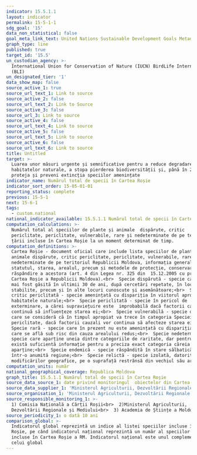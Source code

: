 ```yaml
---
indicator: 15.5.1.1
layout: indicator
permalink: 15-5-1-1
sdg_goal: '15'
data_non_statistical: false
goal_meta_link_text: United Nations Sustainable Development Goals Metadata (PDF 440 KB)
graph_type: line
published: true
target_id: '15.5'
un_custodian_agency: >-
  International Union for Conservation of Nature (IUCN) BirdLife International
  (BLI)
un_designated_tier: '1'
data_show_map: false
source_active_1: true
source_url_text_1: Link to source
source_active_2: false
source_url_text_2: Link to Source
source_active_3: false
source_url_3: Link to source
source_active_4: false
source_url_text_4: Link to source
source_active_5: false
source_url_text_5: Link to source
source_active_6: false
source_url_text_6: Link to source
title: Untitled
target: >-
  Luarea unor măsuri urgente și semnificative pentru a reduce degradarea
  habitatelor naturale, a stopa pierderea biodiversității și, până în 2020, a
  proteja și preveni extincția speciilor amenințate
indicator_name: Numărul total de specii în Cartea Roșie
indicator_sort_order: 15-05-01-01
reporting_status: complete
previous: 15-5-1
next: 15-6-1
tags:
  - custom.national
national_indicator_available: 15.5.1.1 Numărul total de specii în Cartea Roșie
computation_calculations: >-
  Numărul total al speciilor de plante și animale  dispărute, critic
  periclitate, periclitate, vulnerabile, rare și nedeterminate de pe teritoriul
  țării incluse în Cartea Roșie la un moment determinat de timp.
computation_definitions: >-
  Cartea Roșie - document oficial care include lista speciilor de plante și
  animale dispărute, critic periclitate, periclitate, vulnerabile, rare și
  nedeterminate de pe teritoriul Republicii Moldova, informația generală privind
  statutul, starea, arealul, precum și metodele de protecție, conservare și
  răspândire a acestora (art. 4 din Legea nr. 325 din  15.12.2005 cu privire la
  Cartea Roșie a Republicii Moldova).<br>  Specie dispărută - specie care nu a
  mai fost găsită în ultimii 30 de ani, după cercetări repetate, în locurile
  stabilite, precum și în alte locuri cunoscute și asemănătoare;<br>  Specie
  critic periclitată - specie amenințată cu dispariția în viitorul apropiat din
  habitatele naturale;<br>  Specie periclitată - specie în pericol de
  exterminare, a cărei supraviețuire este  improbabilă dacă factorii cauzali
  continuă să influențeze starea ei;<br>  Specie vulnerabilă - specie despre
  care se consideră că în timpul apropiat va trece în categoria Speciei
  periclitate, dacă factorii cauzali vor continua să afecteze starea ei;<br> 
  Specie rară - specie care în prezent nu este amenințată cu dispariția, dar
  care se află sub risc din cauza arealului redus;<br>  Specie nedeterminată -
  specie care aparține uneia dintre categoriile de raritate, dar pentru care nu
  există suficientă informație pentru a preciza exact categoria căreia îi
  aparține;<br>  Specie endemică - specie răspândită în stare sălbatică numai
  într-o anumită regiune;<br>  Specie relictă - specie izolată, datorită
  modificărilor geografice, pe o suprafață restrânsă din vechiul său areal
computation_units: număr
national_geographical_coverage: Republica Moldova
graph_title: 15.5.1.1 Numărul total de specii în Cartea Roșie
source_data_source_1: date privind monitoringul  obiectelor din Cartea Roșie  - ASM și MADRM
source_data_supplier_1: 'Ministerul Agriculturii, Dezvoltării Regionale și Mediului'
source_organisation_1: 'Ministerul Agriculturii, Dezvoltării Regionale și Mediului'
source_responsible_monitoring_1: >-
  1) Comisia Națională a Cărții Roșii<br>  2)Ministerul Agriculturii,
  Dezvoltării Regionale și Mediului<br>  3) Academia de Științe a Moldovei
source_periodicity_1: o dată 10 ani
comparison_global: >-
  Indicatorul global reprezintă un indice al listei speciilor incluse în Cartea
  Roșie, pe când indicatorul național reprezintă un număr al speciilor care sunt
  incluse în Cartea Roșie a RM. Indicatorul național este unul complementar
  celui global
---
```

